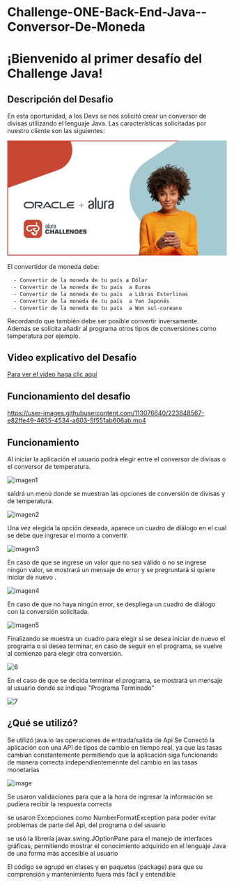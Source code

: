 # Challenge-ONE-Back-End-Java--Conversor-De-Moneda
# ¡Bienvenido al primer desafío del Challenge Java!

## Descripción del Desafio
En esta oportunidad, a los Devs se nos solicitó crear un conversor de divisas utilizando el lenguaje Java. 
Las características solicitadas por nuestro cliente son las siguientes:

![Challenge Oracle Next Education + Alura Banner](https://raw.githubusercontent.com/EduardoUT/ConversorMoneda-ONE-Alura_Challenge/master/src/Imagenes/challengeImage.jpg)

El convertidor de moneda debe:

      - Convertir de la moneda de tu país a Dólar
      - Convertir de la moneda de tu país  a Euros
      - Convertir de la moneda de tu país  a Libras Esterlinas
      - Convertir de la moneda de tu país  a Yen Japonés
      - Convertir de la moneda de tu país  a Won sul-coreano
      
Recordando que también debe ser posible convertir inversamente.  
Además se solicita añadir al programa otros tipos de conversiones como temperatura por ejemplo.

## Video explicativo del Desafio
[Para ver el video haga clic aquí](https://youtu.be/mj3qYtEABOs")


## Funcionamiento del desafio 

https://user-images.githubusercontent.com/113076640/223848567-e82ffe49-4655-4534-a603-5f551ab606ab.mp4


## Funcionamiento 

Al iniciar la aplicación el usuario podrá elegir entre el conversor de divisas o el conversor de temperatura.


![imagen1](https://user-images.githubusercontent.com/113076640/223850990-e6d2cb69-04f5-4d0b-9774-587c0b17a1e0.png)


saldrá un menú donde se muestran las opciones de conversión de divisas y de temperatura.


![imagen2](https://user-images.githubusercontent.com/113076640/223851829-7c5507d3-401a-4615-a14c-e9fb6d71499e.png)


Una vez elegida la opción deseada, aparece un cuadro de diálogo en el cual se debe que ingresar el monto a convertir.


![imagen3](https://user-images.githubusercontent.com/113076640/223852727-5d82fea4-9e71-4a8c-8d8d-83e7f455912f.png)


En caso de que se ingrese un valor que  no sea válido o no se ingrese ningún valor, se mostrará un mensaje de error y se pregruntará si quiere iniciar de  nuevo .


![imagen4](https://user-images.githubusercontent.com/113076640/223856100-d912170a-7c04-4bb2-8f25-ebe65b420a7f.png)


En caso de que no haya ningún error, se despliega un cuadro de diálogo con la conversión solicitada.


![imagen5](https://user-images.githubusercontent.com/113076640/223857294-05bc930f-dceb-4b0e-8553-d72b51b2f686.png)


Finalizando se muestra un cuadro para elegir si se desea iniciar de nuevo el programa o si desea terminar, en caso de seguir en el programa, se vuelve al comienzo para elegir otra conversión.


![6](https://user-images.githubusercontent.com/113076640/223859442-f432ea4d-5827-4136-885b-55a34bc3b2c3.png)


En el caso de que se decida terminar el programa, se mostrará un mensaje al usuario donde se indique "Programa Terminado"


![7](https://user-images.githubusercontent.com/113076640/223858580-da5a3af6-e7df-4dda-9343-02c9445b560d.png)

## ¿Qué se utilizó?

Se utilizó java.io las operaciones de entrada/salida de Api 
Se Conectó la aplicación con una API de tipos de cambio en tiempo real, ya que las tasas cambian constantemente permitiendo que la aplicación siga funcionando de manera correcta independientemennte del  cambio en las tasas  monetarias

![image](https://user-images.githubusercontent.com/94869227/175204627-89f42e4b-7d02-4ff2-81db-8553204c0936.png)

Se usaron validaciones para que a la hora de ingresar la información se  pudiera recibir la respuesta correcta

se  usaron Excepciones como NumberFormatException para poder evitar problemas de parte del Api, del programa o del usuario

se usó  la librería  javax.swing.JOptionPane para el manejo de interfaces gráficas, permitiendo mostrar el conocimiento adquirido en el lenguaje Java de una forma más accesible al usuario 

El código  se agrupó en clases y en paquetes (package) para que su comprensión  y mantenimiento fuera más fácil y entendible  






